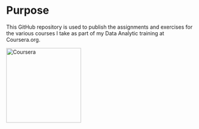 # Purpose

This GitHub repository is used to publish the assignments and exercises for the various courses I take as part of my Data Analytic training at Coursera.org.

<a href="https://ibb.co/Tvmc1yF"><img src="https://i.ibb.co/NVZxrRH/Coursera.png" alt="Coursera" border="0" width="200"></a>



